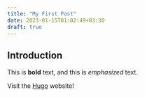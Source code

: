 ```yaml
---
title: "My First Post"
date: 2023-01-15T01:02:49+03:30
draft: true
---
```


## Introduction

This is **bold** text, and this is *emphasized* text.

Visit the [Hugo](https://gohugo.io) website!


